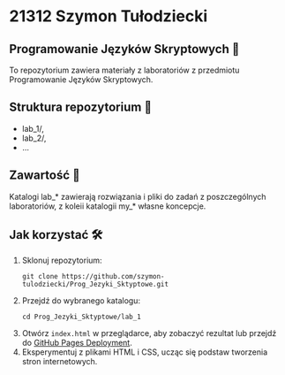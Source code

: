 # 21312 Szymon Tułodziecki

## Programowanie Języków Skryptowych 📜

To repozytorium zawiera materiały z laboratoriów z przedmiotu Programowanie Języków Skryptowych.

## Struktura repozytorium 📂

- lab_1/,
- lab_2/,
- ...

## Zawartość 📁

Katalogi lab_* zawierają rozwiązania i pliki do zadań z poszczególnych laboratoriów, z koleii katalogii my_* własne koncepcje. 


## Jak korzystać 🛠️

1. Sklonuj repozytorium:
   ```
   git clone https://github.com/szymon-tulodziecki/Prog_Jezyki_Sktyptowe.git
   ```
2. Przejdź do wybranego katalogu:
   ```
   cd Prog_Jezyki_Sktyptowe/lab_1
   ```
3. Otwórz `index.html` w przeglądarce, aby zobaczyć rezultat lub przejdź do [GitHub Pages Deployment](https://github.com/szymon-tulodziecki/Prog_Jezyki_Sktyptowe/deployments/github-pages/index.html).
4. Eksperymentuj z plikami HTML i CSS, ucząc się podstaw tworzenia stron internetowych.
